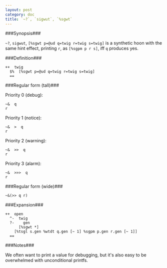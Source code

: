 ```yaml
---
layout: post
category: doc
title: `~?`, `sigwut`, `%sgwt`
---
```


###Synopsis###

`~?`, `sigwut`, `[%sgwt p=@ud q=twig r=twig s=twig]` is a
synthetic hoon with the same hint effect, printing `r`,
as `[%sgpm p r s]`, iff `q` produces yes.

###Definition###

    ++  twig  
      $%  [%sgwt p=@ud q=twig r=twig s=twig]
      ==

###Regular form (tall)###

Priority 0 (debug):

    ~&  q
    r

Priority 1 (notice):

    ~&  >  q
    r

Priority 2 (warning):

    ~&  >>  q
    r

Priority 3 (alarm):

    ~&  >>>  q
    r

###Regular form (wide)###

    ~&(>> q r)

###Expansion###
    
    ++  open
      ^-  twig
      ?-    gen
          [%sgwt *]
        [%tsgl s.gen %wtdt q.gen [~ 1] %sgpm p.gen r.gen [~ 1]]
      ==

###Notes###

We often want to print a value for debugging, but it's also easy
to be overwhelmed with unconditional printfs.
